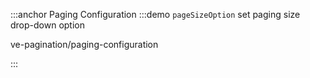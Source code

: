 :::anchor Paging Configuration
:::demo `pageSizeOption` set paging size drop-down option

ve-pagination/paging-configuration

:::
